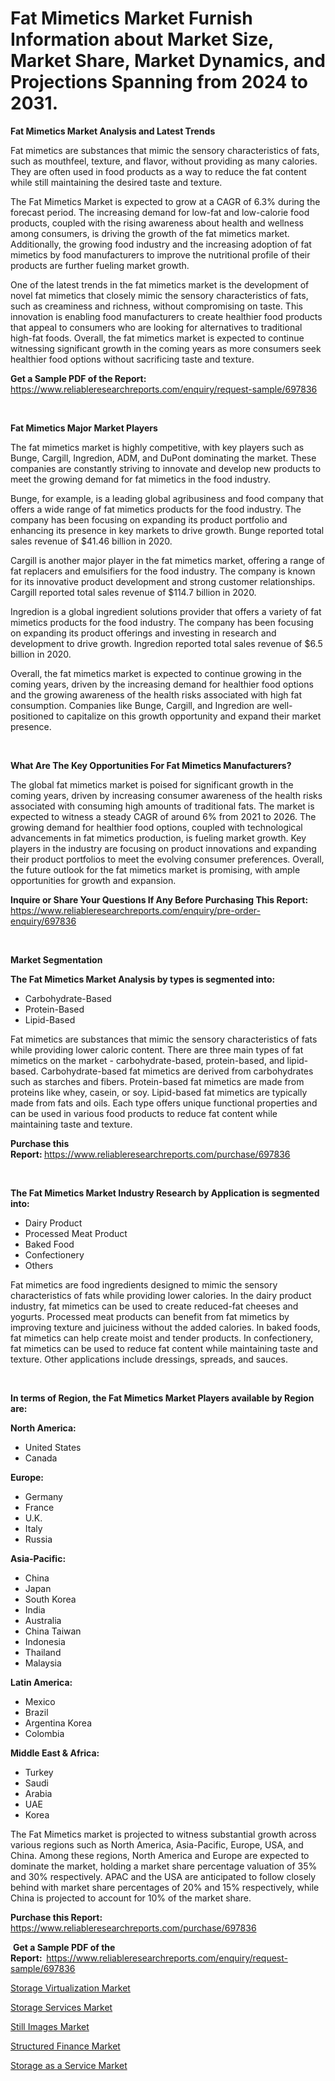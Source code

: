 <p><h1>Fat Mimetics Market Furnish Information about Market Size, Market Share, Market Dynamics, and Projections Spanning from 2024 to 2031.</h1></p><p><strong>Fat Mimetics Market Analysis and Latest Trends</strong></p>
<p><p>Fat mimetics are substances that mimic the sensory characteristics of fats, such as mouthfeel, texture, and flavor, without providing as many calories. They are often used in food products as a way to reduce the fat content while still maintaining the desired taste and texture.</p><p>The Fat Mimetics Market is expected to grow at a CAGR of 6.3% during the forecast period. The increasing demand for low-fat and low-calorie food products, coupled with the rising awareness about health and wellness among consumers, is driving the growth of the fat mimetics market. Additionally, the growing food industry and the increasing adoption of fat mimetics by food manufacturers to improve the nutritional profile of their products are further fueling market growth.</p><p>One of the latest trends in the fat mimetics market is the development of novel fat mimetics that closely mimic the sensory characteristics of fats, such as creaminess and richness, without compromising on taste. This innovation is enabling food manufacturers to create healthier food products that appeal to consumers who are looking for alternatives to traditional high-fat foods. Overall, the fat mimetics market is expected to continue witnessing significant growth in the coming years as more consumers seek healthier food options without sacrificing taste and texture.</p></p>
<p><strong>Get a Sample PDF of the Report:&nbsp;</strong> <a href="https://www.reliableresearchreports.com/enquiry/request-sample/697836">https://www.reliableresearchreports.com/enquiry/request-sample/697836</a></p>
<p>&nbsp;</p>
<p><strong>Fat Mimetics Major Market Players</strong></p>
<p><p>The fat mimetics market is highly competitive, with key players such as Bunge, Cargill, Ingredion, ADM, and DuPont dominating the market. These companies are constantly striving to innovate and develop new products to meet the growing demand for fat mimetics in the food industry.</p><p>Bunge, for example, is a leading global agribusiness and food company that offers a wide range of fat mimetics products for the food industry. The company has been focusing on expanding its product portfolio and enhancing its presence in key markets to drive growth. Bunge reported total sales revenue of $41.46 billion in 2020.</p><p>Cargill is another major player in the fat mimetics market, offering a range of fat replacers and emulsifiers for the food industry. The company is known for its innovative product development and strong customer relationships. Cargill reported total sales revenue of $114.7 billion in 2020.</p><p>Ingredion is a global ingredient solutions provider that offers a variety of fat mimetics products for the food industry. The company has been focusing on expanding its product offerings and investing in research and development to drive growth. Ingredion reported total sales revenue of $6.5 billion in 2020.</p><p>Overall, the fat mimetics market is expected to continue growing in the coming years, driven by the increasing demand for healthier food options and the growing awareness of the health risks associated with high fat consumption. Companies like Bunge, Cargill, and Ingredion are well-positioned to capitalize on this growth opportunity and expand their market presence.</p></p>
<p>&nbsp;</p>
<p><strong>What Are The Key Opportunities For Fat Mimetics Manufacturers?</strong></p>
<p><p>The global fat mimetics market is poised for significant growth in the coming years, driven by increasing consumer awareness of the health risks associated with consuming high amounts of traditional fats. The market is expected to witness a steady CAGR of around 6% from 2021 to 2026. The growing demand for healthier food options, coupled with technological advancements in fat mimetics production, is fueling market growth. Key players in the industry are focusing on product innovations and expanding their product portfolios to meet the evolving consumer preferences. Overall, the future outlook for the fat mimetics market is promising, with ample opportunities for growth and expansion.</p></p>
<p><strong>Inquire or Share Your Questions If Any Before Purchasing This Report:</strong> <a href="https://www.reliableresearchreports.com/enquiry/pre-order-enquiry/697836">https://www.reliableresearchreports.com/enquiry/pre-order-enquiry/697836</a></p>
<p>&nbsp;</p>
<p><strong>Market Segmentation</strong></p>
<p><strong>The Fat Mimetics Market Analysis by types is segmented into:</strong></p>
<p><ul><li>Carbohydrate-Based</li><li>Protein-Based</li><li>Lipid-Based</li></ul></p>
<p><p>Fat mimetics are substances that mimic the sensory characteristics of fats while providing lower caloric content. There are three main types of fat mimetics on the market - carbohydrate-based, protein-based, and lipid-based. Carbohydrate-based fat mimetics are derived from carbohydrates such as starches and fibers. Protein-based fat mimetics are made from proteins like whey, casein, or soy. Lipid-based fat mimetics are typically made from fats and oils. Each type offers unique functional properties and can be used in various food products to reduce fat content while maintaining taste and texture.</p></p>
<p><strong>Purchase this Report:&nbsp;</strong><a href="https://www.reliableresearchreports.com/purchase/697836">https://www.reliableresearchreports.com/purchase/697836</a></p>
<p>&nbsp;</p>
<p><strong>The Fat Mimetics Market Industry Research by Application is segmented into:</strong></p>
<p><ul><li>Dairy Product</li><li>Processed Meat Product</li><li>Baked Food</li><li>Confectionery</li><li>Others</li></ul></p>
<p><p>Fat mimetics are food ingredients designed to mimic the sensory characteristics of fats while providing lower calories. In the dairy product industry, fat mimetics can be used to create reduced-fat cheeses and yogurts. Processed meat products can benefit from fat mimetics by improving texture and juiciness without the added calories. In baked foods, fat mimetics can help create moist and tender products. In confectionery, fat mimetics can be used to reduce fat content while maintaining taste and texture. Other applications include dressings, spreads, and sauces.</p></p>
<p>&nbsp;</p>
<p><strong>In terms of Region, the Fat Mimetics Market Players available by Region are:</strong></p>
<p>
    <p> <strong> North America: </strong>
        <ul>
            <li>United States</li>
            <li>Canada</li>
        </ul>
        </p> 
    <p> <strong> Europe: </strong>
        <ul>
            <li>Germany</li>
            <li>France</li>
            <li>U.K.</li>
            <li>Italy</li>
            <li>Russia</li>
        </ul>
        </p> 
    <p> <strong> Asia-Pacific: </strong>
        <ul>
            <li>China</li>
            <li>Japan</li>
            <li>South Korea</li>
            <li>India</li>
            <li>Australia</li>
            <li>China Taiwan</li>
            <li>Indonesia</li>
            <li>Thailand</li>
            <li>Malaysia</li>
        </ul>
        </p> 
    <p> <strong> Latin America: </strong>
        <ul>
            <li>Mexico</li>
            <li>Brazil</li>
            <li>Argentina Korea</li>
            <li>Colombia</li>
        </ul>
        </p> 
    <p> <strong> Middle East & Africa: </strong>
        <ul>
            <li>Turkey</li>
            <li>Saudi</li>
            <li>Arabia</li>
            <li>UAE</li>
            <li>Korea</li>
        </ul>
    </p>
    </p>
<p><p>The Fat Mimetics market is projected to witness substantial growth across various regions such as North America, Asia-Pacific, Europe, USA, and China. Among these regions, North America and Europe are expected to dominate the market, holding a market share percentage valuation of 35% and 30% respectively. APAC and the USA are anticipated to follow closely behind with market share percentages of 20% and 15% respectively, while China is projected to account for 10% of the market share.</p></p>
<p><strong>Purchase this Report: </strong><a href="https://www.reliableresearchreports.com/purchase/697836">https://www.reliableresearchreports.com/purchase/697836</a></p>
<p>&nbsp;<strong>Get a Sample PDF of the Report:&nbsp;&nbsp;</strong><a href="https://www.reliableresearchreports.com/enquiry/request-sample/697836">https://www.reliableresearchreports.com/enquiry/request-sample/697836</a></p>
<p><strong></strong></p>
<p><p><a href="https://medium.com/p/916452b6cab9/edit">Storage Virtualization Market</a></p><p><a href="https://medium.com/p/e104c86e22b3/edit">Storage Services Market</a></p><p><a href="https://medium.com/p/b65805a76f97/edit">Still Images Market</a></p><p><a href="https://medium.com/p/0555ed4fc11d/edit">Structured Finance Market</a></p><p><a href="https://medium.com/p/d1177a9885f0/edit">Storage as a Service Market</a></p></p>